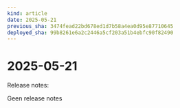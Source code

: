 ```yaml
---
kind: article
date: 2025-05-21
previous_sha: 3474fead22bd678ed1d7b58a4ea0d95e87710645
deployed_sha: 99b8261e6a2c2446a5cf203a51b4ebfc90f82490
---
```


# 2025-05-21

Release notes:

Geen release notes
